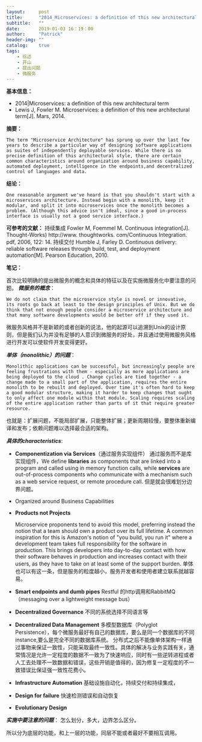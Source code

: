 ```yaml
---
layout:     post
title:      "2014_Microservices: a definition of this new architectural term"
subtitle:   ""
date:       2019-01-03 16：19：00
author:     "Patrick"
header-img: ""
catalog:    true
tags:
    - 综述
    - 开山
    - 提出问题
    - 微服务
---
```


**基本信息：** 

- 2014|Microservices: a definition of this new architectural term
- Lewis J, Fowler M. Microservices: a definition of this new architectural term[J]. Mars, 2014.

**摘要：** 

	The term "Microservice Architecture" has sprung up over the last few years to describe a particular way of designing software applications as suites of independently deployable services. While there is no precise definition of this architectural style, there are certain common characteristics around organization around business capability, automated deployment, intelligence in the endpoints,and decentralized control of languages and data.

  
**结论：**

	One reasonable argument we've heard is that you shouldn't start with a microservices architecture. Instead begin with a monolith, keep it modular, and split it into microservices once the monolith becomes a problem. (Although this advice isn't ideal, since a good in-process interface is usually not a good service interface.)

**可参考的文献：** 
持续集成 Fowler M, Foemmel M. Continuous integration[J]. Thought-Works) http://www. thoughtworks. com/Continuous Integration. pdf, 2006, 122: 14.
持续交付 Humble J, Farley D. Continuous delivery: reliable software releases through build, test, and deployment automation[M]. Pearson Education, 2010.

**笔记：** 

首次比较明确的提出微服务的概念和具体的特征以及在实施微服务化中要注意的问题。
***微服务的概念***：

	We do not claim that the microservice style is novel or innovative, its roots go back at least to the design principles of Unix. But we do think that not enough people consider a microservice architecture and that many software developments would be better off if they used it.

微服务风格并不是新颖的或者创新的说法，他的起源可以追溯到Unix的设计原则，但是我们认为并没有足够的人意识到微服务的好处，并且通过使用微服务风格进行开发可以使软件开发变得更好。

***单体（monolithic）的问题***：

	Monolithic applications can be successful, but increasingly people are feeling frustrations with them - especially as more applications are being deployed to the cloud . Change cycles are tied together - a change made to a small part of the application, requires the entire monolith to be rebuilt and deployed. Over time it's often hard to keep a good modular structure, making it harder to keep changes that ought to only affect one module within that module. Scaling requires scaling of the entire application rather than parts of it that require greater resource.
	

也就是：扩展问题，不能局部扩展，只能整体扩展；更新周期较慢，要整体重新编译和发布；依赖问题难以选择最合适的架构。


***具体的characteristics***:
- **Componentization via Services**（通过服务实现组件）
	通过服务而不是库实现组件，We define **libraries** as components that are linked into a program and called using in memory function calls, while **services** are out-of-process components who communicate with a mechanism such as a web service request, or remote procedure call. 
	但是就会很难划分边界问题。
	
- Organized around Business Capabilities
- **Products not Projects**

	Microservice proponents tend to avoid this model, preferring instead the notion that a team should own a product over its full lifetime. A common inspiration for this is Amazon's notion of "you build, you run it" where a development team takes full responsibility for the software in production. This brings developers into day-to-day contact with how their software behaves in production and increases contact with their users, as they have to take on at least some of the support burden.
	单体也可以有这一条，但是服务的粒度越小，服务开发者和使用者建立联系就越容易。
- **Smart endpoints and dumb pipes**
	Restful 的http调用和RabbitMQ（messaging over a lightweight message bus）
- **Decentralized Governance**
	不同的系统选择不同语言等
- **Decentralized Data Management**
	多模型数据库（Polyglot Persistence），每个微服务最好有自己的数据库，要么是同一个数据库的不同instance,要么是完全不同的数据库系统。
	分布式之后不能像单体架构一样通过事物来保证一致性，只能采取最终一致性。具体的解决与业务实践有关，通常情况是允许一定程度的数据不一致为了快速响应，同时有一些逆转进程或者人工去处理不一致数据和错误，这些开销是值得的，因为修复一定程度的不一致错误比保证强一致性花费小。
- **Infrastructure Automation**
基础设施自动化，持续交付和持续集成，
- **Design for failure**
快速检测错误和自动恢复
- **Evolutionary Design**

***实施中要注意的问题***：
怎么划分，多大，边界怎么区分。

所以分为底层的功能，和上一层的功能，同层不能或者最好不要相互调用。















